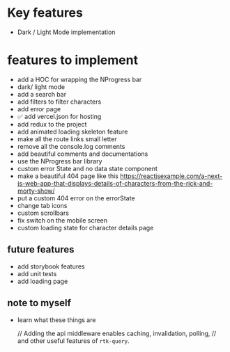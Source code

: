 # Key features

* Dark / Light Mode implementation

# features to implement

* add a HOC for wrapping the NProgress bar
* dark/ light mode
* add a search bar
* add filters to filter characters
* add error page
* ✅ add vercel.json for hosting
* add redux to the project
* add animated loading skeleton feature
* make all the route links small letter
* remove all the console.log comments
* add beautiful comments and documentations
* use the NProgress bar library
* custom error State and no data state component
* make a beautiful 404 page like this <https://reactjsexample.com/a-next-js-web-app-that-displays-details-of-characters-from-the-rick-and-morty-show/>
* put a custom 404 error on the errorState
* change tab icons
* custom scrollbars
* fix switch on the mobile screen
* custom loading state for character details page

## future features

* add storybook features
* add unit tests
* add loading page

## note to myself

* learn what these things are

  // Adding the api middleware enables caching, invalidation, polling,
  // and other useful features of `rtk-query`.
